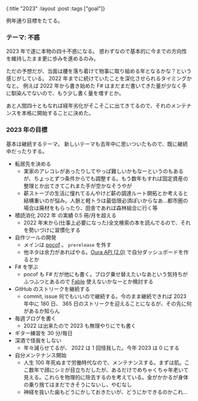 {:title "2023"
:layout :post
:tags ["goal"]}

例年通り目標をたてる。

### テーマ: 不惑

2023 年で遂に本物の四十不惑になる。
惑わずなので基本的に今までの方向性を維持したまま更に歩みを進めるのみ。

ただの予想だが、当面は腰を落ち着けて物事に取り組める年となるかな？という感じがしている。 2022 年までに続けていたことを深化させられるタイミングかなと。
例えば 2022 年から書き始めた F# はまだまだ書いてきた量が少なく手に馴染んでないので、もう少し書く量を増すとか。

あと人間四十ともなれば経年劣化がそこそこに出てきてるので、それのメンテナンスを本格に開始することに決めた。

### 2023 年の目標

基本は継続するテーマ。
新しいテーマも去年中に思いついたもので、既に継続中だったりする。

- 転居先を決める
  - 実家のアレコレがあったりしてやっぱ難しいかもなーというのもあるが、ちょっとずつ条件からでも調整する。もう数年もすれば固定資産の整理とか出てきてこれまた手が空かなそうやが
  - 薪ストーブの生活に憧れてるんやけど薪の調達ルート開拓とか考えると結構重いのが悩み。人脈と軽トラは最低限必須ぽいからなあ...都市圏の場合は廃材をもらったり、田舎であれば森林組合に行く等
- 積読消化 2022 年 の実績 0.5 冊/月を超える
  - 2022 年末から(仕事上必要になった)全文検索の本を読んでるので、それを勢いづけに習慣化する
- 自作ツールの開発
  - メインは [pocof](https://github.com/krymtkts/pocof) 。 `prerelease` を外す
  - 他ネタは余力があればやる。[Oura API (2.0)](https://cloud.ouraring.com/v2/docs#section/Authentication) で自分ダッシュボードを作るとか
- F# を学ぶ
  - pocof も F# だが他にも書く。ブログ乗せ替えたいなあという気持ちがふつふつとあるので [Fable](https://fable.io/) 使えないかなーとか検討する
- GitHub のストリークを継続する
  - commit, issue 何でもいいので継続する。今のまま継続できれば 2023 年中に 180 日、 365 日のストリークを迎えることになるが、その先に何があるか知らん
- 毎週ブログを書く
  - 2022 は出来たので 2023 も無理やりにでも書く
- ギター練習を 30 分/毎日
- 深酒で怪我をしない
  - 年々減らせてるが、 2022 は 1 回怪我した。今年 2023 は 0 にする
- 自分メンテナンス開始
  - 人生 100 年死ぬまで労働時代なので、メンテナンスする。まずは肌。ここ数年で顔にシミが目立ちだしたが、あるだけでめちゃくちゃ年老いて見える。これらを物理的に除去するのを考えている。金がかかるが身体の乗り捨てはまだできそうにないし、やむなし
  - 神経を抜いた歯もどうにかしておきたいが、どうにかできるのかこれ...
